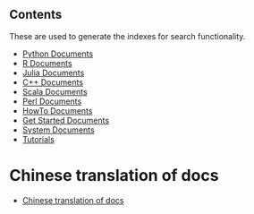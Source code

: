 Contents
--------
These are used to generate the indexes for search functionality.

- [Python Documents](api/python/index.md)
- [R Documents](api/r/index.md)
- [Julia Documents](api/julia/index.md)
- [C++ Documents](api/c++/index.md)
- [Scala Documents](api/scala/index.md)
- [Perl Documents](api/perl/index.md)
- [HowTo Documents](how_to/index.md)
- [Get Started Documents](get_started/index.md)
- [System Documents](architecture/index.md)
- [Tutorials](tutorials/index.md)

# Chinese translation of docs
- [Chinese translation of docs](index_zh.md)
